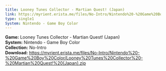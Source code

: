 ```yaml
---
title: Looney Tunes Collector - Martian Quest! (Japan)
link: https://myrient.erista.me/files/No-Intro/Nintendo%20-%20Game%20Boy%20Color/Looney%20Tunes%20Collector%20-%20Martian%20Quest!%20(Japan).zip
type: single1
System: Nintendo - Game Boy Color
---
```

<b>Game:</b> Looney Tunes Collector - Martian Quest! (Japan)<br>
<b>System:</b> Nintendo - Game Boy Color<br>
<b>Collection:</b> No-Intro<br>
<b>Download:</b> https://myrient.erista.me/files/No-Intro/Nintendo%20-%20Game%20Boy%20Color/Looney%20Tunes%20Collector%20-%20Martian%20Quest!%20(Japan).zip